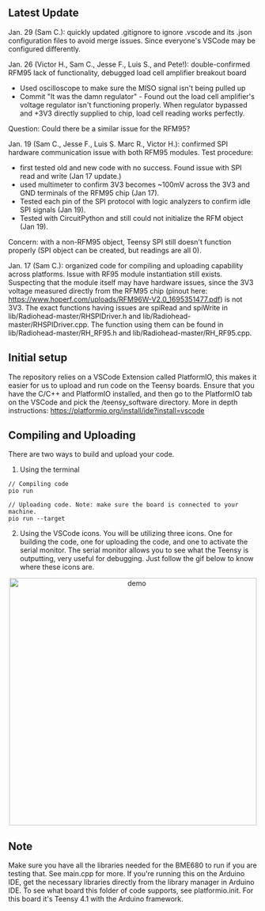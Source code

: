 ## Latest Update
Jan. 29 (Sam C.): quickly updated .gitignore to ignore .vscode and its .json configuration files to avoid merge issues. Since everyone's VSCode may be configured differently.

Jan. 26 (Victor H., Sam C., Jesse F., Luis S., and Pete!): double-confirmed RFM95 lack of functionality, debugged load cell amplifier breakout board
- Used oscilloscope to make sure the MISO signal isn't being pulled up
- Commit "It was the damn regulator" - Found out the load cell amplifier's voltage regulator isn't functioning properly. When regulator bypassed and +3V3 directly supplied to chip, load cell reading works perfectly.

Question: Could there be a similar issue for the RFM95?

Jan. 19 (Sam C., Jesse F., Luis S. Marc R., Victor H.): confirmed SPI hardware communication issue with both RFM95 modules. Test procedure:
- first tested old and new code with no success. Found issue with SPI read and write (Jan 17 update.)
- used multimeter to confirm 3V3 becomes ~100mV across the 3V3 and GND terminals of the RFM95 chip (Jan 17).
- Tested each pin of the SPI protocol with logic analyzers to confirm idle SPI signals (Jan 19).
- Tested with CircuitPython and still could not initialize the RFM object (Jan 19).

Concern: with a non-RFM95 object, Teensy SPI still doesn't function properly (SPI object can be created, but readings are all 0).

Jan. 17 (Sam C.): organized code for compiling and uploading capability across platforms. Issue with RF95 module instantiation still exists. Suspecting that the module itself may have hardware issues, since the 3V3 voltage measured directly from the RFM95 chip (pinout here: https://www.hoperf.com/uploads/RFM96W-V2.0_1695351477.pdf) is not 3V3.
The exact functions having issues are spiRead and spiWrite in lib/Radiohead-master/RHSPIDriver.h and lib/Radiohead-master/RHSPIDriver.cpp. The function using them can be found in lib/Radiohead-master/RH_RF95.h and lib/Radiohead-master/RH_RF95.cpp.

## Initial setup 
The repository relies on a VSCode Extension called PlatformIO, this makes it easier for us to upload and run code on the Teensy boards.
Ensure that you have the C/C++ and PlatformIO installed, and then go to the PlatformIO tab on the VSCode and pick the /teensy_software directory.
More in depth instructions: https://platformio.org/install/ide?install=vscode

## Compiling and Uploading
There are two ways to build and upload your code.
1. Using the terminal
```
// Compiling code
pio run

// Uploading code. Note: make sure the board is connected to your machine.
pio run --target
```
2. Using the VSCode icons.
You will be utilizing three icons. One for building the code, one for uploading the code, and one to activate the serial monitor.
The serial monitor allows you to see what the Teensy is outputting, very useful for debugging.
Just follow the gif below to know where these icons are.
<!-- MANPAGE: BEGIN EXCLUDED SECTION -->
<div align="center">
    <img width="500" alt="demo" src="https://github.com/stanford-ssi/hummingbird/tree/TeensySoftware/teensy_software/.github/build.gif">
</div>
<!-- MANPAGE: END EXCLUDED SECTION -->

## Note 
Make sure you have all the libraries needed for the BME680 to run if you are testing that. See main.cpp for more.
If you're running this on the Arduino IDE, get the necessary libraries directly from the library manager in Arduino IDE.
To see what board this folder of code supports, see platformio.init. For this board it's Teensy 4.1 with the Arduino framework.

